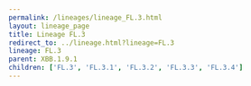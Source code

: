 ```yaml
---
permalink: /lineages/lineage_FL.3.html
layout: lineage_page
title: Lineage FL.3
redirect_to: ../lineage.html?lineage=FL.3
lineage: FL.3
parent: XBB.1.9.1
children: ['FL.3', 'FL.3.1', 'FL.3.2', 'FL.3.3', 'FL.3.4']
---
```

